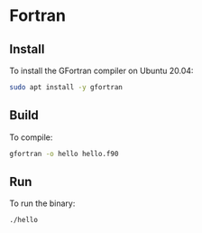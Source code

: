 # Fortran


## Install
To install the GFortran compiler on Ubuntu 20.04:

```bash
sudo apt install -y gfortran
```

## Build
To compile:

```bash
gfortran -o hello hello.f90
```

## Run
To run the binary:

```bash
./hello
```

